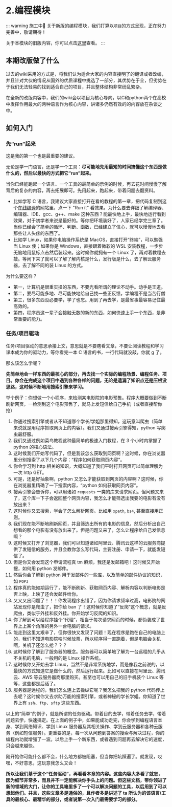 # 2.编程模块

::: warning 施工中🚧
关于新版的编程模块，我们打算以`项目`的方式呈现，正在努力完善中，敬请期待！

关于本模块的旧版内容，你可以点击[这里](/2023旧版内容/旧版内容索引)查看。
:::

## 本期改版做了什么

过去的wiki采用的方式是，将我们认为适合大家的内容直接明了的翻译或者改编，并且针对大伙的情况从国外的优质课程中挑选了一部分，其优势在于全，但劣势在于我们无法轻易的找到适合自己的项目，并且整体结构非常纷乱繁杂。

在全新的改版内容中，我们的wiki会以项目为核心导向，以C和python两个在高校中发挥作用最大的两种语言作为核心内容，讲诸多仍然有效的的内容放在杂谈之中。

## 如何入门

### 先“run”起来

这是我的第一个也是最重要的建议。

无论是学一门语言，还是学一个工具：**尽可能地先用最短的时间搞懂这个东西是做什么的，然后以最快的方式把它“run”起来。**

当你已经能跑起一个语言、一个工具的最简单的示例的时候，再去花时间慢慢了解背后的复杂的内容，再去拓展即可。先用起来，跑起来，带着问题去翻资料。

- 比如学写 C 语言，我建议大家直接打开在看的教程的第一章，把代码复制到这个[在线编译](https://rextester.com/l/c_online_compiler_gcc)的网站里，点一下 "Run it" 看效果。为什么要去详细了解编译器、编辑器、IDE、gcc、g++、make 这种东西？能最快地上手，最快地运行看到效果，对于初学者来说是最好的。等你把环境装好了，人家已经学完三章了。当你已经会了简单的循环、判断、函数，已经建立了信心，就可以慢慢地去看那些让人头疼的东西了。
- 比如学 Linux，如果你电脑操作系统是 MacOS，直接打开“终端”，可以勉强当 Linux 使；如果你是 Windows，直接跟着微软的 WSL 安装教程，一步步无脑地用鼠标点击然后装起来。这时候你就拥有一个 Linux 了，再对着教程去敲。等闲下来了就可以了解了解内核是什么，发行版是什么，去了解云服务器，去了解不同的装 Linux 的方式。

为什么要这样？

- 第一，计算机是很重实操的东西，不要光看所谓的理论不动手。动手是王道。
- 第二，要尽可能多地、尽可能快地给自己找一些正反馈，学编程不是当苦行僧
- 第三，很多东西没必要学，学了也忘。用到了再去学，是最省事最容易记住最高效的。
- 第四，程序员这一辈子会接触无数的新的东西，如何快速上手一个东西，是非常重要的能力。

### 任务/项目驱动

任务/项目驱动的意思承接上文，意思就是不要瞎看文章，不要让阅读教程和学习课本成为你的驱动力，等你看完一本 C 语言的书，一行代码就没敲，你就 g 了。

那么该怎么学呢？

**先简单地会一样东西的最核心的部分，再去找一个实际的编程场景、编程任务、项目。你会在完成这个项目中遇到各种各样的问题，无论是遗漏了知识点还是压根没思路，这时候不断地用搜索引擎来学习。**

举个例子：你想做一个小程序，来检测某电影院的电影预售。程序大概要做到不断刷新网页，一检测到这个电影预售了，就马上发短信给自己手机（或者直接帮你抢）

1. 你通过搜索引擎或者从不知道哪个学长/学姐那里得知，这玩意叫爬虫（简单来说就是用程序抓取网页上的内容）。我们又通过搜索引擎得知，python 写爬虫最舒服。
2. 我们又通过例如菜鸟教程这种最简单的极速入门教程，在 3 个小时内掌握了 python 的核心语法。
3. 这时候我们开始写代码了，但是我该怎么获取到网页啊？这时候，你在浏览器里分别搜索了以下几个内容：“程序如何获取网页内容”。
4. 你会学习到 http 相关的知识，大概知道了我们平时打开网页可以简单理解为一次 http GET。
5. 可是，还是好抽象啊，python 又怎么才能获取到网页的内容啊？这时候，你在浏览器里精确了一下搜索内容，“python 如何获取网页内容”。
6. 搜索引擎会告诉你，可以用诸如 `requests` 一类的库来请求网页。但问题又来了，这个库一下子会返回整个网页内容，我怎么才能筛选出我要的电影有没有放出来？
7. 这时候你又去搜索，学会了怎么解析网页。比如用 `xpath`, `bs4`, 甚至直接用正则。
8. 我们现在能不断地刷新网页，并且筛选出所有的电影的信息，然后分析出自己想看的那个电影有没有放出来了。但是问题又来了，怎么让程序给自己发信息啊？
9. 这时候又打开了浏览器，我们可以知道诸如阿里云、腾讯云这样的云服务商提供了发短信的服务，并且会教你怎么写代码，主要注册、申请一下，就能发短信了。
10. 但是你又会发现这个申请流程真 tm 麻烦，我还是发邮箱吧！这时候又开始搜，如何用 python 发邮件。
11. 然后你会了解到 python 用于发邮件的一些库，以及简单的邮件协议的知识，如 `POP3`
12. 程序真的能如期运行了，能不断刷新、获取网页内容、解析内容以判断电影是否上映，上映了还会发邮件给你。
13. 又又又出问题了！！！你发现程序出错了，因为你请求频率过高，电影院的网站发现你是爬虫了，把你给 ban 了！这时候你知道了“反爬”这个概念，就是反爬虫，类似于外挂和反外挂。你开始学习反爬的知识。
14. 你了解到可以给程序挂个“代理”，相当于每次请求网页的时候，都伪装成了世界上上某个角落的另外一台电脑的请求。
15. 能走到这里太艰辛了，但你很快又发现了问题！现在程序是跑在自己的电脑上的，我们不知道电影院啥时候放票，所以程序得一直跑着，但是电脑会关机啊，关机了还怎么抢？？？
16. 这时候你了解到了服务器的概念。服务器可以简单地了解为一台远程的几乎从不关机的电脑，一般用的是 Linux 操作系统。
17. 这时候你又开始去学 Linux，当然不是非常系统地学，而是像我之前说的，以最快的方式知道它是做什么的，然后运行起来。比如可以直接在阿里云、腾讯云、AWS 等云服务器商那里购买。甚至也可以用自己的旧手机装个 Linux 等等，这些都是后话了。
18. 服务器是远程的，我们怎么连上去操纵它呢？我怎么把我的 python 代码传上去呢？这时候你又去求助万能的搜索引擎，或者神秘的学长学姐。你知道了世界上有 `ssh`、`ftp`、`sftp` 这些东西。

以上的“简单”的例子，就是所谓的任务驱动。带着目的去学，带着任务去学，带着问题去学，快速搞定。在上面的例子中，如果能成功走完，你会学到编程语言本身、学到网络知识、学到 Linux 服务器及其相关操作、学到云服务器和各种云服务（例如短信服务）。更重要的是，每一次从问题到答案的搜索与解决过程，你的编程内功就增强了一波。以后上手一个新东西，或者遇到问题再去解决它的速度，只会越来越快。

刚开始你可能什么都不会，什么地方都被阻塞，但当你把坑踩遍了。就发现，哎嘿，不好意思，这玩意我怎么又会！

**所以让我们基于这个“任务驱动”，再看看本章的内容。这些内容大多看了就忘，因为细节非常多，而且并不一定能解决你手头上的问题。但这些文档，带你领进了新的领域的大门，让你的工具箱里多了一个可以解决问题的工具，以后用到了可以想起他们。并且，这些文章多是通俗的，且作者多是讲述了 ta 所认为的该语言/工具的最核心、最精华的部分，或者说第一次入门最需要学习的部分。**
